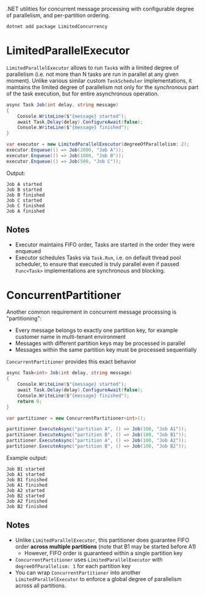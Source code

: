 .NET utilities for concurrent message processing with configurable degree of parallelism, and per-partition ordering.

```
dotnet add package LimitedConcurrency
```

# LimitedParallelExecutor

`LimitedParallelExecutor` allows to run `Task`s with a limited degree of parallelism (i.e. not more than N tasks are run in parallel at any given moment).
Unlike various similar custom `TaskScheduler` implementations, it maintains the limited degree of parallelism not only for the *synchronous* part of the task execution, but for entire asynchronous operation.

```csharp
async Task Job(int delay, string message)
{
    Console.WriteLine($"{message} started");
    await Task.Delay(delay).ConfigureAwait(false);
    Console.WriteLine($"{message} finished");
}

var executor = new LimitedParallelExecutor(degreeOfParallelism: 2);
executor.Enqueue(() => Job(2000, "Job A"));
executor.Enqueue(() => Job(1000, "Job B"));
executor.Enqueue(() => Job(500, "Job C"));
```

Output:
```
Job A started
Job B started
Job B finished
Job C started
Job C finished
Job A finished
```

## Notes

- Executor maintains FIFO order, Tasks are started in the order they were enqueued
- Executor schedules Tasks via `Task.Run`, i.e. on default thread pool scheduler, to ensure that executed is truly parallel even if passed `Func<Task>` implementations are synchronous and blocking.

# ConcurrentPartitioner

Another common requirement in concurrent message processing is "partitioning":
- Every message belongs to exactly one partition key, for example customer name in multi-tenant environment
- Messages with different partition keys may be processed in parallel
- Messages within the same partition key must be processed sequentially

`ConcurrentPartitioner` provides this exact behavior

```csharp
async Task<int> Job(int delay, string message)
{
    Console.WriteLine($"{message} started");
    await Task.Delay(delay).ConfigureAwait(false);
    Console.WriteLine($"{message} finished");
    return 0;
}

var partitioner = new ConcurrentPartitioner<int>();

partitioner.ExecuteAsync("partition A", () => Job(100, "Job A1"));
partitioner.ExecuteAsync("partition B", () => Job(100, "Job B1"));
partitioner.ExecuteAsync("partition A", () => Job(100, "Job A2"));
partitioner.ExecuteAsync("partition B", () => Job(100, "Job B2"));
```

Example output:
```
Job B1 started
Job A1 started
Job B1 finished
Job A1 finished
Job A2 started
Job B2 started
Job A2 finished
Job B2 finished
```

## Notes
- Unlike `LimitedParallelExecutor`, this partitioner does guarantee FIFO order **across multiple partitions** (note that B1 may be started before A1)
    - However, FIFO order is guaranteed within a single partition key
- `ConcurrentPartitioner` uses `LimitedParallelExecutor` with `degreeOfParallelism: 1` for each partition key
- You can wrap `ConcurrentPartitioner` into another `LimitedParallelExecutor` to enforce a global degree of parallelism across all partitions.
